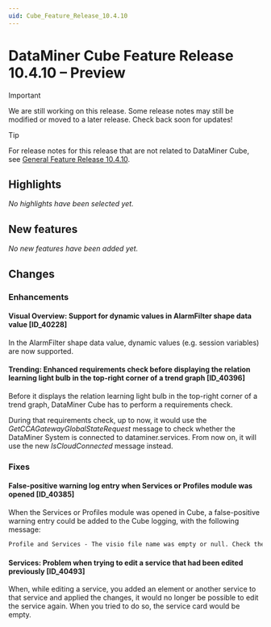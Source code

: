 ```yaml
---
uid: Cube_Feature_Release_10.4.10
---
```


# DataMiner Cube Feature Release 10.4.10 – Preview

> [!IMPORTANT]
> We are still working on this release. Some release notes may still be modified or moved to a later release. Check back soon for updates!

> [!TIP]
> For release notes for this release that are not related to DataMiner Cube, see [General Feature Release 10.4.10](xref:General_Feature_Release_10.4.10).

## Highlights

*No highlights have been selected yet.*

## New features

*No new features have been added yet.*

## Changes

### Enhancements

#### Visual Overview: Support for dynamic values in AlarmFilter shape data value [ID_40228]

<!-- MR 10.3.0 [CU19] / 10.4.0 [CU7] - FR 10.4.10 -->

In the AlarmFilter shape data value, dynamic values (e.g. session variables) are now supported.

#### Trending: Enhanced requirements check before displaying the relation learning light bulb in the top-right corner of a trend graph [ID_40396]

<!-- MR 10.3.0 [CU19] / 10.4.0 [CU7] - FR 10.4.10 -->

Before it displays the relation learning light bulb in the top-right corner of a trend graph, DataMiner Cube has to perform a requirements check.

During that requirements check, up to now, it would use the *GetCCAGatewayGlobalStateRequest* message to check whether the DataMiner System is connected to dataminer.services. From now on, it will use the new *IsCloudConnected* message instead.

### Fixes

#### False-positive warning log entry when Services or Profiles module was opened [ID_40385]

<!-- MR 10.3.0 [CU19] / 10.4.0 [CU7] - FR 10.4.10 -->

When the Services or Profiles module was opened in Cube, a false-positive warning entry could be added to the Cube logging, with the following message:

```txt
Profile and Services - The visio file name was empty or null. Check the response message from the server
```

#### Services: Problem when trying to edit a service that had been edited previously [ID_40493]

<!-- MR 10.3.0 [CU19] / 10.4.0 [CU7] - FR 10.4.10 -->

When, while editing a service, you added an element or another service to that service and applied the changes, it would no longer be possible to edit the service again. When you tried to do so, the service card would be empty.
